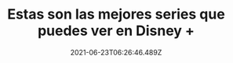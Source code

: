 ---
title: Estas son las mejores series que puedes ver en Disney +
date: 2021-06-23T06:26:46.489Z
featuredimage: /assets/1720.jpeg
categoria: Recomendaciones
tags:
  - "#Series"
  - "#Disney"
  - "#Mejores"
short-description: Estas son las mejores series de Disney +(La numeración no
  tiene ninguna importancia)
mk1: >+
  ### 1.

  ![1710](/assets/1710.jpg "1710")

  #### 'Agentes de SHIELD'


  La primera incursión de Marvel Television en el UCM es una serie estupenda que no me he cansado de reivindicar en los últimos meses. Protagonizada por el agente Coulson, si bien es cierto que al comienzo no termina de despegar, cuando lo hace resulta tremendamente placentera.

  ### 2.

  ![1711](/assets/1711.jpg "1711")

  #### 'Bruja escarlata y Visión'


  Podemos discutir bastante sobre cómo encaja la serie en el universo Marvel, pero no podemos negar que como experimento televisivo, 'WandaVision' es absolutamente delicioso. Este adictivo viaje por el duelo del personaje de Elizabeth Olsen es espléndido en sus homenajes y fascinante en su ejecución.
mk2: >+
  ### 3.

  ![1712](/assets/1712.jpg "1712")

  #### 'La banda del patio'


  Antes de 'Hora de Aventuras' y otras animaciones pseudoadultas, en Disney tenían 'La banda del patio', que nos encandiló a todos en su momento con las andanzas de TJ y compañía en lo que intentan sobrevivir a la sociedad que se impone durante los recreos. Todo esto para hacer un gran comentario de filosofía social en pequeñas dosis de diez minutos.

  ### 4.

  ![1713](/assets/1713.jpg "1713")

  #### 'Gravity Falls'


  Coge 'Expediente X' y llévatelo al verano de Mabel y Dipper en medio de un misterioso bosque y tendrás esta joya animada repleta de referencias a leyendas urbanas del misterio y terror en lo que se meten en la labor de evitar todo un apocalipsis.
mk3: >+
  ### 5.

  ![1714](/assets/1714.jpeg "1714")

  #### 'The Mandalorian'


  Prácticamente la promoción de Disney+ se ha basado en la llegada de 'The Mandalorian', la serie de acción real de 'Star Wars' que sigue las aventuras de un cazarrecompensas mandaloriano. Y, la verdad es que la espera merece mucho la pena puesto que nos encontramos con un fantástico western que se aleja de la saga Skywalker para expandir el universo "cinemático".

  ### 6.

  ![1715](/assets/1715.png "1715")

  #### 'Los Simpson'


  Tenía mis dudas de incluir esta serie por eso de que llevan ya más temporadas mediocres que excelentes, pero ha sido ponerme los primeros episodios en la plataforma (que encima no habían desarrollado todo su potencial todavía) y convencerme por completo. Toda una institución de la televisión que, si bien ha vivido tiempos mejores, no han logrado ser superados en cuanto a marca.
mk4: >+
  ### 7.

  ![1716](/assets/1716.jpg "1716")

  #### 'Star Wars: The Clone Wars'


  No confundir con la de Tartakovsky, con la séptima y últimoa temporada llegando a la plataforma, es momento de recomendar la serie que inteligentemente nos muestra las aventuras de Anakin, Obi Wan y Ahsoka durante las guerras clon, el enfrentamiento bélico situado entre los episodios II y III.

  ### 8.

  ![1717](/assets/1717.jpg "1717")

  #### 'Ultimate Spider-Man'


  Aunque el catálogo de dibujos animados de superhéroes de Marvel se antoja corto comparado al estadounidense (¿dónde están mis 'X-Men'?) hay que destacar 'Ultimate Spider-man' que, quizá no sea la mejor serie de Spiderman (ahí tenemos 'Spectacular...' y la de los 90) pero sí es un gran ejemplo de lo que se puede llegar a hacer con el trepamuros en la animación.
mk5: >+
  ### 9.

  ![1718](/assets/1718.jpg "1718")

  #### 'Star Wars Rebels'


  Si Clone Wars sigue el hueco entre los episodios II y III, 'Star Wars Rebels' se pone con el alzamiento del imperio entre la trilogía de las precuelas y la original. De hecho, nos encontramos cinco años antes con la historia de Ezra, quien se une a un grupo de rebeldes que deciden hacerle las cosas más difíciles al imperio.

  ### 10.

  ![9](/assets/1719.jpg "9")

  #### 'Agente Carter'

  Es toda una alegría que el spin off de 'Capitán América: El Primer Vengador'  esté, puesto que merece mucho la pena. Hayley Atwell vuelve a interpretar a Peggy Carter, quien tras la guerra se ve relegada a ser telefonista para la SSR, la agencia precursora de SHIELD. Pronto volverá a la acción en un gran drama de acción.
---